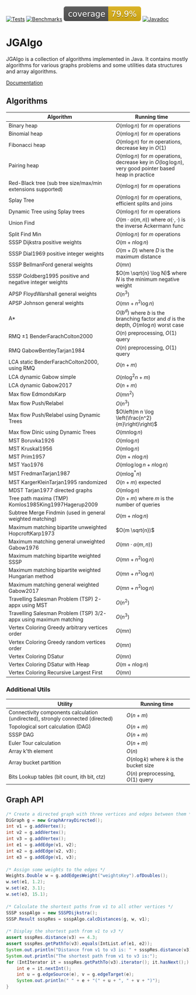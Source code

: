 [![Tests](https://github.com/barakugav/JGAlgo/actions/workflows/tests.yaml/badge.svg)](https://github.com/barakugav/JGAlgo/actions/workflows/tests.yaml)
[![Benchmarks](https://github.com/barakugav/JGAlgo/actions/workflows/benchmarks.yaml/badge.svg)](https://github.com/barakugav/JGAlgo/actions/workflows/benchmarks.yaml)
[![Coverage](https://github.com/barakugav/JGAlgo/blob/coverage/badges/jacoco.svg?raw=true)](https://github.com/barakugav/JGAlgo/tree/coverage)
[![Javadoc](https://img.shields.io/badge/JavaDoc-Online-green)](https://barakugav.github.io/JGAlgo)


# JGAlgo

JGAlgo is a collection of algorithms implemented in Java. It contains mostly algorithms for various graphs problems and some utilities data structures and array algorithms.

[Documentation](https://barakugav.github.io/JGAlgo)

## Algorithms


| Algorithm | Running time |
| - | - |
| Binary heap | $O(m \log n)$ for $m$ operations |
| Binomial heap | $O(m \log n)$ for $m$ operations |
| Fibonacci heap | $O(m \log n)$ for $m$ operations, decrease key in $O(1)$ |
| Pairing heap | $O(m \log n)$ for $m$ operations, decrease key in $O(\log \log n)$, very good pointer based heap in practice |
| Red-Black tree (sub tree size/max/min extensions supported) | $O(m \log n)$ for $m$ operations |
| Splay Tree | $O(m \log n)$ for $m$ operations, efficient splits and joins |
| Dynamic Tree using Splay trees | $O(m \log n)$ for $m$ operations |
| Union Find | $O(m \cdot \alpha(m,n))$ where $\alpha(\cdot, \cdot)$ is the inverse Ackermann func |
| Split Find Min | $O(m \log n)$ for $m$ operations |
| SSSP Dijkstra positive weights | $O(m + n \log n)$ |
| SSSP Dial1969 positive integer weights | $O(m + D)$ where $D$ is the maximum distance |
| SSSP BellmanFord general weights | $O(m n)$ |
| SSSP Goldberg1995 positive and negative integer weights | $O(m \sqrt{n} \log N)$ where $N$ is the minimum negative weight |
| APSP FloydWarshall general weights | $O(n^3)$ |
| APSP Johnson general weights | $O(m n + n^2 \log n)$ |
| A* | $O(b^d)$ where $b$ is the branching factor and $d$ is the depth, $O(m \log n)$ worst case |
| RMQ $\pm 1$ BenderFarachColton2000 | $O(n)$ preprocessing, $O(1)$ query |
| RMQ GabowBentleyTarjan1984 | $O(n)$ preprocessing, $O(1)$ query |
| LCA static BenderFarachColton2000, using RMQ | $O(n+m)$ |
| LCA dynamic Gabow simple | $O(n \log^2 n + m)$ |
| LCA dynamic Gabow2017 | $O(n+m)$ |
| Max flow EdmondsKarp | $O(m n^2)$ |
| Max flow Push/Relabel | $O(n^3)$ |
| Max flow Push/Relabel using Dynamic Trees | $O\left(m n \log \left(\frac{n^2}{m}\right)\right)$ |
| Max flow Dinic using Dynamic Trees | $O(m n \log n)$ |
| MST Boruvka1926 | $O(m \log n)$ |
| MST Kruskal1956 | $O(m \log n)$ |
| MST Prim1957 | $O(m + n \log n)$ |
| MST Yao1976 | $O(m \log \log n + n \log n)$ |
| MST FredmanTarjan1987 | $O(m \log^* n)$ |
| MST KargerKleinTarjan1995 randomized | $O(n+m)$ expected |
| MDST Tarjan1977 directed graphs | $O(m \log n)$ |
| Tree path maxima (TMP) Komlos1985King1997Hagerup2009 | $O(n+m)$ where $m$ is the number of queries |
| Subtree Merge Findmin (used in general weighted matching) | $O(m + n \log n)$ |
| Maximum matching bipartite unweighted HopcroftKarp1973 | $O(m \sqrt{n})$ |
| Maximum matching general unweighted Gabow1976 | $O(m n \cdot \alpha (m,n))$ |
| Maximum matching bipartite weighted SSSP | $O(m n + n^2 \log n)$ |
| Maximum matching bipartite weighted Hungarian method | $O(m n + n^2 \log n)$ |
| Maximum matching general weighted Gabow2017 | $O(m n + n^2 \log n)$ |
| Travelling Salesman Problem (TSP) $2$-appx using MST | $O(n^2)$ |
| Travelling Salesman Problem (TSP) $3/2$-appx using maximum matching | $O(n^3)$ |
| Vertex Coloring Greedy arbitrary vertices order | $O(m n)$ |
| Vertex Coloring Greedy random vertices order | $O(m n)$ |
| Vertex Coloring DSatur | $O(m n)$ |
| Vertex Coloring DSatur with Heap | $O(m + n \log n)$ |
| Vertex Coloring Recursive Largest First | $O(m n)$ |

### Additional Utils

| Utility | Running time |
| - | - |
| Connectivity components calculation (undirected), strongly connected (directed) | $O(n+m)$ |
| Topological sort calculation (DAG) | $O(n+m)$ |
| SSSP DAG | $O(n+m)$ |
| Euler Tour calculation | $O(n+m)$ |
| Array k'th element | $O(n)$ |
| Array bucket partition | $O(n \log k)$ where $k$ is the bucket size |
| Bits Lookup tables (bit count, ith bit, ctz) | $O(n)$ preprocessing, $O(1)$ query |

## Graph API

```java
/* Create a directed graph with three vertices and edges between them */
DiGraph g = new GraphArrayDirected();
int v1 = g.addVertex();
int v2 = g.addVertex();
int v3 = g.addVertex();
int e1 = g.addEdge(v1, v2);
int e2 = g.addEdge(v2, v3);
int e3 = g.addEdge(v1, v3);

/* Assign some weights to the edges */
Weights.Double w = g.addEdgesWeight("weightsKey").ofDoubles();
w.set(e1, 1.2);
w.set(e2, 3.1);
w.set(e3, 15.1);

/* Calculate the shortest paths from v1 to all other vertices */
SSSP ssspAlgo = new SSSPDijkstra();
SSSP.Result ssspRes = ssspAlgo.calcDistances(g, w, v1);

/* Display the shortest path from v1 to v3 */
assert ssspRes.distance(v3) == 4.3;
assert ssspRes.getPathTo(v3).equals(IntList.of(e1, e2));
System.out.println("Distance from v1 to v3 is: " + ssspRes.distance(v3));
System.out.println("The shortest path from v1 to v3 is:");
for (IntIterator it = ssspRes.getPathTo(v3).iterator(); it.hasNext();) {
	int e = it.nextInt();
	int u = g.edgeSource(e), v = g.edgeTarget(e);
	System.out.println(" " + e + "(" + u + ", " + v + ")");
}
```